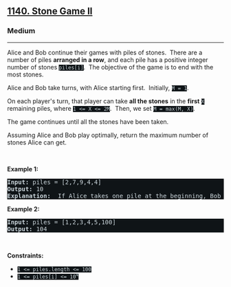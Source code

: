 <h2><a href="https://leetcode.com/problems/stone-game-ii/">1140. Stone Game II</a></h2><h3>Medium</h3><hr><div><p>Alice and Bob continue their&nbsp;games with piles of stones.&nbsp; There are a number of&nbsp;piles&nbsp;<strong>arranged in a row</strong>, and each pile has a positive integer number of stones&nbsp;<code style="background-color: rgb(15, 20, 23) !important; color: rgb(202, 213, 218) !important;">piles[i]</code>.&nbsp; The objective of the game is to end with the most&nbsp;stones.&nbsp;</p>

<p>Alice&nbsp;and Bob take turns, with Alice starting first.&nbsp; Initially, <code style="background-color: rgb(15, 20, 23) !important; color: rgb(202, 213, 218) !important;">M = 1</code>.</p>

<p>On each player's turn, that player&nbsp;can take <strong>all the stones</strong> in the <strong>first</strong> <code style="background-color: rgb(15, 20, 23) !important; color: rgb(202, 213, 218) !important;">X</code> remaining piles, where <code style="background-color: rgb(15, 20, 23) !important; color: rgb(202, 213, 218) !important;">1 &lt;= X &lt;= 2M</code>.&nbsp; Then, we set&nbsp;<code style="background-color: rgb(15, 20, 23) !important; color: rgb(202, 213, 218) !important;">M = max(M, X)</code>.</p>

<p>The game continues until all the stones have been taken.</p>

<p>Assuming Alice and Bob play optimally, return the maximum number of stones Alice&nbsp;can get.</p>

<p>&nbsp;</p>
<p><strong>Example 1:</strong></p>

<pre style="background-color: rgb(15, 20, 23) !important; color: rgb(202, 213, 219) !important;"><strong>Input:</strong> piles = [2,7,9,4,4]
<strong>Output:</strong> 10
<strong>Explanation:</strong>  If Alice takes one pile at the beginning, Bob takes two piles, then Alice takes 2 piles again. Alice can get 2 + 4 + 4 = 10 piles in total. If Alice takes two piles at the beginning, then Bob can take all three piles left. In this case, Alice get 2 + 7 = 9 piles in total. So we return 10 since it's larger. 
</pre>

<p><strong>Example 2:</strong></p>

<pre style="background-color: rgb(15, 20, 23) !important; color: rgb(202, 213, 219) !important;"><strong>Input:</strong> piles = [1,2,3,4,5,100]
<strong>Output:</strong> 104
</pre>

<p>&nbsp;</p>
<p><strong>Constraints:</strong></p>

<ul>
	<li><code style="background-color: rgb(15, 20, 23) !important; color: rgb(202, 213, 218) !important;">1 &lt;= piles.length &lt;= 100</code></li>
	<li><code style="background-color: rgb(15, 20, 23) !important; color: rgb(202, 213, 218) !important;">1 &lt;= piles[i]&nbsp;&lt;= 10<sup>4</sup></code></li>
</ul>
</div>